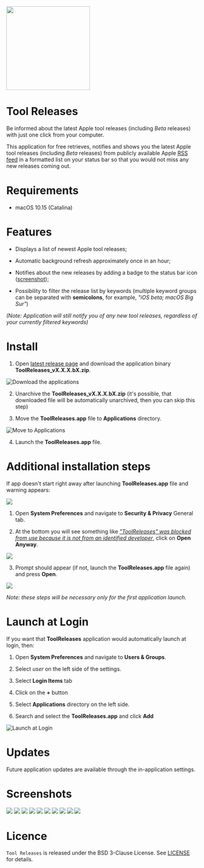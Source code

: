 <img src="./Screenshots/icon.png" width="220">

# Tool Releases

Be informed about the latest Apple tool releases (including *Beta* releases) with just one click from your computer.

This application for free retrieves, notifies and shows you the latest Apple tool releases (including *Beta* releases) from publicly available Apple [RSS feed](https://developer.apple.com/news/releases/rss/releases.rss) in a formatted list on your status bar so that you would not miss any new releases coming out.

# Requirements

* macOS 10.15 (Catalina)

# Features

* Displays a list of newest Apple tool releases;

* Automatic background refresh approximately once in an hour;

* Notifies about the new releases by adding a badge to the status bar icon ([screenshot](./Screenshots/dark_mode_4.png));

* Possibility to filter the release list by keywords (multiple keyword groups can be separated with **semicolons**, for example, *"iOS beta; macOS Big Sur"*) 

*(Note: Application will still notify you of any new tool releases, regardless of your currently filtered keywords)*

# Install

1. Open [latest release page](https://github.com/DeveloperMaris/ToolReleases/releases/latest) and download the application binary **ToolReleases_vX.X.X.bX.zip**.

![Download the applications](./Screenshots/download_application.png)

2. Unarchive the **ToolReleases_vX.X.X.bX.zip** (it's possible, that downloaded file will be automatically unarchived, then you can skip this step)

3. Move the **ToolReleases.app** file to **Applications** directory.

![Move to Applications](./Screenshots/move_to_applications.gif)

4. Launch the **ToolReleases.app** file.

# Additional installation steps

If app doesn't start right away after launching **ToolReleases.app** file and warning appears:

<img src="./Screenshots/warning_1.png">

1. Open **System Preferences** and navigate to **Security & Privacy** General tab.

2. At the bottom you will see something like <ins>*"ToolReleases" was blocked from use because it is not from an identified developer*</ins>, click on **Open Anyway**.

<img src="./Screenshots/warning_2.png">

3. Prompt should appear (if not, launch the **ToolReleases.app** file again) and press **Open**.

<img src="./Screenshots/warning_3.png">

*Note: these steps will be necessary only for the first application launch.*

# Launch at Login

If you want that **ToolReleases** application would automatically launch at login, then:

1. Open **System Preferences** and navigate to **Users & Groups**.

2. Select *user* on the left side of the settings.

3. Select **Login Items** tab

4. Click on the **+** button

5. Select **Applications** directory on the left side.

6. Search and select the **ToolReleases.app** and click **Add**

![Launch at Login](./Screenshots/launch_at_login.gif)

# Updates

Future application updates are available through the in-application settings.

# Screenshots

<img src="./Screenshots/dark_mode_1.png">

<img src="./Screenshots/light_mode_1.png">

<img src="./Screenshots/dark_mode_2.png">

<img src="./Screenshots/light_mode_2.png">

<img src="./Screenshots/dark_mode_3.png">

<img src="./Screenshots/light_mode_3.png">

<img src="./Screenshots/dark_mode_4.png">

<img src="./Screenshots/light_mode_4.png">

<img src="./Screenshots/dark_mode_5.png">

<img src="./Screenshots/light_mode_5.png">

# Licence

`Tool Releases` is released under the BSD 3-Clause License. See [LICENSE](LICENSE) for details.

